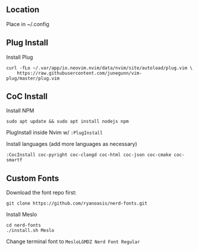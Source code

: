 ## Location
Place in ~/.config

## Plug Install
Install Plug
```
curl -fLo ~/.var/app/io.neovim.nvim/data/nvim/site/autoload/plug.vim \
    https://raw.githubusercontent.com/junegunn/vim-plug/master/plug.vim
```

## CoC Install
Install NPM
```
sudo apt update && sudo apt install nodejs npm
```

PlugInstall inside Nvim w/ `:PlugInstall`

Install languages (add more languages as necessary)
```
:CocInstall coc-pyright coc-clangd coc-html coc-json coc-cmake coc-smartf
```

## Custom Fonts
Download the font repo first:
```
git clone https://github.com/ryanoasis/nerd-fonts.git
```

Install Meslo
```
cd nerd-fonts
./install.sh Meslo
```

Change terminal font to `MesloLGMDZ Nerd Font Regular`
